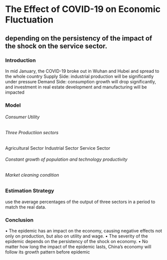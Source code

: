 # The Effect of COVID-19 on Economic Fluctuation 
## depending on the persistency of the impact of the shock on the service sector.


### Introduction 
In mid January, the COVID-19 broke out in Wuhan and Hubei and spread to the whole country
Supply Side: industrial production will be significantly under pressure
Demand Side: consumption growth will drop significantly, and investment in real estate development and manufacturing will be impacted
### Model
###### Consumer Utility
###### Three Productiion sectors
Agricultural Sector
Industrial Sector
Service Sector
###### Constant growth of population and technology productivity
###### Market cleaning condition
### Estimation Strategy
 use the average percentages of the output of three sectors in a period to match the real data.
### Conclusion
• The epidemic has an impact on the economy, causing negative effects not only on production, but also on utility and wage.
• The severity of the epidemic depends on the persistency of the shock on economy.
• No matter how long the impact of the epidemic lasts, China’s economy will follow its growth pattern before epidemic
